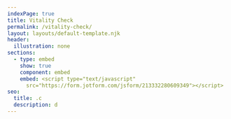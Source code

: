 ```yaml
---
indexPage: true
title: Vitality Check
permalink: /vitality-check/
layout: layouts/default-template.njk
header:
  illustration: none
sections:
  - type: embed
    show: true
    component: embed
    embed: <script type="text/javascript"
      src="https://form.jotform.com/jsform/213332280609349"></script>
seo:
  title: .c
  description: d
---
```

